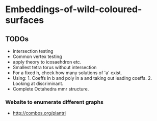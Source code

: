 # Embeddings-of-wild-coloured-surfaces

## TODOs

- intersection testing
- Common vertex testing 
- apply theory to icosaehdron etc.
- Smallest tetra torus without intersection
- For a fixed h, check how many solutions of 'a' exist. 
- Using: 1. Coeffs in b and poly in a and taking out leading coeffs. 2. Looking at discriminant.
- Complete Octahedra mmr structure.


### Website to enumerate different graphs 
- http://combos.org/plantri
